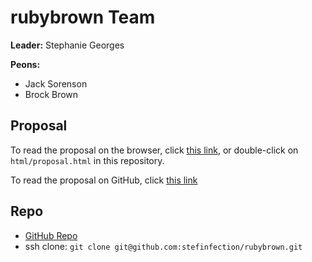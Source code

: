 # rubybrown Team
**Leader:** Stephanie Georges

**Peons:**
- Jack Sorenson
- Brock Brown

## Proposal
To read the proposal on the browser, click [this link](./html/proposal.html), or double-click on `html/proposal.html` in this repository.

To read the proposal on GitHub, click [this link](./proposal.md)

## Repo
- [GitHub Repo](https://github.com/stefinfection/rubybrown)
- ssh clone: `git clone git@github.com:stefinfection/rubybrown.git`